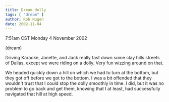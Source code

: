 ```yaml
---
title: Dream dolly
tags: [ "dream" ]
author: Rob Nugen
date: 2002-11-04
---
```


<p class=date>7:51am CST Monday 4 November 2002</p></p>

<p class=note>(dream)</p>

<p class=dream>Driving Karaoke, Janette, and Jack really fast down
some clay hills streets of Dallas, except we were riding on a dolly.
Very fun wizzing around on that.</p>

<p class=dream>We headed quickly down a hill on which we had to turn
at the bottom, but they got off before we got to the bottom. I was a
bit offended that they wouldn't trust that I could stop the dolly
smoothly in time.  I did, but it was no problem to go back and get
them, knowing that I at least, had successfully navigated that hill at
high speed.</p>
